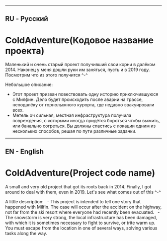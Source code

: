 --------------------------------------------------------------------------------------------------------------------------------------
RU - Русский
--------------------------------------------------------------------------------------------------------------------------------------
# ColdAdventure(Кодовое название проекта)
  Маленький и очень старый проект получивший свои корни в далёком 2014.
Наконец у меня дошли руки им заняться, пусть и в 2019 году. Посмотрим что из этого получится ^-^

Небольшое описание:
  - Этот проект призван повествовать одну историю приключившуюся с Милфин. Дело будет происходить после аварии на трассе,
неподалёку от горнолыжного курорта, где недавно эвакуировали всех. 
  - Метель оч сильная, местная инфраструктура получила повреждения, с которыми иногда придётся бороться чтобы выжить, 
или банально согреться. Вы должны спастись с локации одним из нескольких способов, решая по пути различные задачки. 
--------------------------------------------------------------------------------------------------------------------------------------
EN - English
--------------------------------------------------------------------------------------------------------------------------------------
# ColdAdventure(Project code name)
  A small and very old project that got its roots back in 2014.
Finally, I got around to deal with them, even in 2019. Let's see what comes out of this ^-^

A little description:
  - This project is intended to tell one story that happened with Milfin. The case will occur after the accident on the highway,
not far from the ski resort where everyone had recently been evacuated.
  - The snowstorm is very strong, the local infrastructure has been damaged, with which it is sometimes necessary to fight to survive,
or trite warm up. You must escape from the location in one of several ways, solving various tasks along the way.
